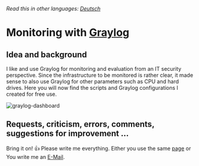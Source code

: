 *Read this in other languages: [Deutsch](README.de.md)*

# Monitoring with [Graylog](https://www.graylog.org)

## Idea and background
I like and use Graylog for monitoring and evaluation from an IT security perspective. Since the infrastructure to be monitored is rather clear, it made sense to also use Graylog for other parameters such as CPU and hard drives.
Here you will now find the scripts and Graylog configurations I created for free use.

![graylog-dashboard](https://github.com/YoishoDev/MonitoringToGraylog/assets/151641017/ffa82c70-9b03-4c66-83df-96e79a3337de)

## Requests, criticism, errors, comments, suggestions for improvement ...

Bring it on! :+1: Please write me everything.
Either you use the same [page](https://github.com/YoishoDev/MonitoringToGraylog/issues) or\
You write me an <a href="mailto:development@yoisho.de">E-Mail<a>.
